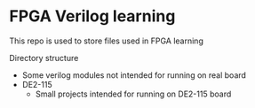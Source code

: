 # FPGA Verilog learning

This repo is used to store files used in FPGA learning

Directory structure
  - Some verilog modules not intended for running on real board
  - DE2-115
    - Small projects intended for running on DE2-115 board
